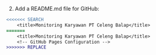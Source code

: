 
2. Add a README.md file for GitHub:


```diff
<<<<<<< SEARCH
    <title>Monitoring Karyawan PT Celeng Balap</title>
=======
    <title>Monitoring Karyawan PT Celeng Balap</title>
    <!-- GitHub Pages Configuration -->
>>>>>>> REPLACE
